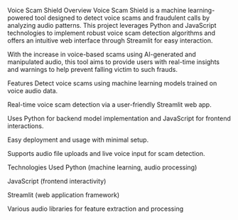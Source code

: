 Voice Scam Shield
Overview
Voice Scam Shield is a machine learning-powered tool designed to detect voice scams and fraudulent calls by analyzing audio patterns. This project leverages Python and JavaScript technologies to implement robust voice scam detection algorithms and offers an intuitive web interface through Streamlit for easy interaction.

With the increase in voice-based scams using AI-generated and manipulated audio, this tool aims to provide users with real-time insights and warnings to help prevent falling victim to such frauds.

Features
Detect voice scams using machine learning models trained on voice audio data.

Real-time voice scam detection via a user-friendly Streamlit web app.

Uses Python for backend model implementation and JavaScript for frontend interactions.

Easy deployment and usage with minimal setup.

Supports audio file uploads and live voice input for scam detection.

Technologies Used
Python (machine learning, audio processing)

JavaScript (frontend interactivity)

Streamlit (web application framework)

Various audio libraries for feature extraction and processing

